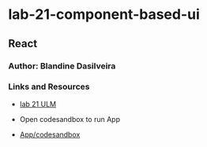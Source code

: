 # lab-21-component-based-ui

##  React

### Author: Blandine Dasilveira

### Links and Resources

- [lab 21 ULM](https://drive.google.com/file/d/1DuGaeakCAt_aMcZ0dszrAr5iT0jeASGW/view)


- Open codesandbox to run App


- [App/codesandbox](https://codesandbox.io/s/elegant-paper-o52cv?file=/src/component/Counter.js)